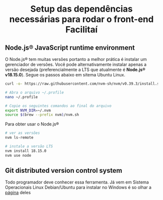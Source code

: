 <h1 align="center"> Setup das dependências necessárias para rodar o front-end Facilitaí </h1> 


## Node.js® JavaScript runtime environment

O Node.js® tem muitas versões portanto a melhor prática é instalar um gerenciador de versões. Você pode alternativamente instalar apenas a versão desejada (preferencialmente a LTS que atualmente é **Node.js® v18.15.0**). Segue os passos abaixo em sitema Ubuntu Linux.

```bash
curl -o- https://raw.githubusercontent.com/nvm-sh/nvm/v0.39.3/install.sh | bash

# Abra o arquivo ~/.profile
nano ~/.profile

# Copie os seguintes comandos ao final do arquivo
export NVM_DIR=~/.nvm
source $(brew --prefix nvm)/nvm.sh
```

Para obter usar o Node.js®

```bash 
# ver as versões
nvm ls-remote

# instale a versão LTS
nvm install 18.15.0
nvm use node
```

## Git distributed version control system

Todo programador deve conhecer essa ferramenta. Já vem em Sistema Operacionais Linux Debian/Ubuntu para instalar no Windows é so olhar a [página](https://git-scm.com/downloads) deles